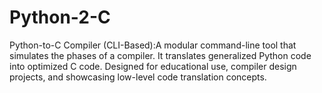 # Python-2-C
Python-to-C Compiler (CLI-Based):A modular command-line tool that simulates the phases of a compiler. It translates generalized Python code into optimized C code. Designed for educational use, compiler design projects, and showcasing low-level code translation concepts.
